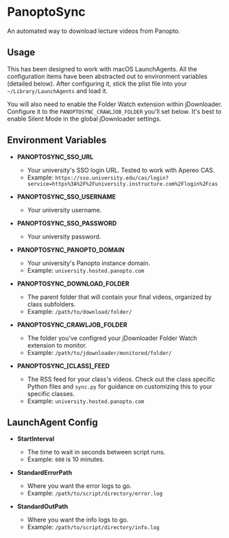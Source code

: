 # PanoptoSync

An automated way to download lecture videos from Panopto.

## Usage

This has been designed to work with macOS LaunchAgents. All the configuration items have been abstracted out to environment variables (detailed below). After configuring it, stick the plist file into your `~/Library/LaunchAgents` and load it.

You will also need to enable the Folder Watch extension within jDownloader. Configure it to the `PANOPTOSYNC_CRAWLJOB_FOLDER` you'll set below. It's best to enable Silent Mode in the global jDownloader settings.

## Environment Variables

* **PANOPTOSYNC_SSO_URL**
  - Your university's SSO login URL. Tested to work with Apereo CAS.
  - Example: `https://sso.university.edu/cas/login?service=https%3A%2F%2Funiversity.instructure.com%2Flogin%2Fcas`

* **PANOPTOSYNC_SSO_USERNAME**
  - Your university username.

* **PANOPTOSYNC_SSO_PASSWORD**
  - Your university password.

* **PANOPTOSYNC_PANOPTO_DOMAIN**
  - Your university's Panopto instance domain.
  - Example: `university.hosted.panopto.com`
  
* **PANOPTOSYNC_DOWNLOAD_FOLDER**
  - The parent folder that will contain your final videos, organized by class subfolders.
  - Example: `/path/to/download/folder/`
  
* **PANOPTOSYNC_CRAWLJOB_FOLDER**
  - The folder you've configred your jDownloader Folder Watch extension to monitor.
  - Example: `/path/to/jdownloader/monitored/folder/`
  
* **PANOPTOSYNC_[CLASS]_FEED**
  - The RSS feed for your class's videos. Check out the class specific Python files and `sync.py` for guidance on customizing this to your specific classes.
  - Example: `university.hosted.panopto.com`
  
## LaunchAgent Config

* **StartInterval**
  - The time to wait in seconds between script runs.
  - Example: `600` is 10 minutes.

* **StandardErrorPath**
  - Where you want the error logs to go.
  - Example: `/path/to/script/directory/error.log`

* **StandardOutPath**
  - Where you want the info logs to go.
  - Example: `/path/to/script/directory/info.log`
